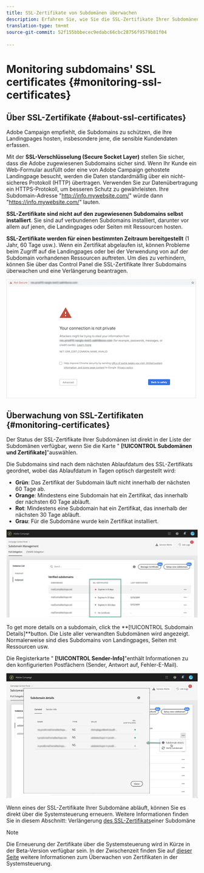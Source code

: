 ```yaml
---
title: SSL-Zertifikate von Subdomänen überwachen
description: Erfahren Sie, wie Sie die SSL-Zertifikate Ihrer Subdomänen überwachen.
translation-type: tm+mt
source-git-commit: 52f155bbbecec9edabc66cbc28756f9579b81f04

---
```



# Monitoring subdomains&#39; SSL certificates {#monitoring-ssl-certificates}

## Über SSL-Zertifikate {#about-ssl-certificates}

Adobe Campaign empfiehlt, die Subdomains zu schützen, die Ihre Landingpages hosten, insbesondere jene, die sensible Kundendaten erfassen.

Mit der **SSL-Verschlüsselung (Secure Socket Layer)** stellen Sie sicher, dass die Adobe zugewiesenen Subdomains sicher sind. Wenn Ihr Kunde ein Web-Formular ausfüllt oder eine von Adobe Campaign gehostete Landingpage besucht, werden die Daten standardmäßig über ein nicht-sicheres Protokoll (HTTP) übertragen. Verwenden Sie zur Datenübertragung ein HTTPS-Protokoll, um besseren Schutz zu gewährleisten. Ihre Subdomain-Adresse &quot;http://info.mywebsite.com/&quot; würde dann &quot;https://info.mywebsite.com/&quot; lauten.

**SSL-Zertifikate sind nicht auf den zugewiesenen Subdomains selbst installiert**. Sie sind auf verbundenen Subdomains installiert, darunter vor allem auf jenen, die Landingpages oder Seiten mit Ressourcen hosten.

**SSL-Zertifikate werden für einen bestimmten Zeitraum bereitgestellt** (1 Jahr, 60 Tage usw.). Wenn ein Zertifikat abgelaufen ist, können Probleme beim Zugriff auf die Landingpages oder bei der Verwendung von auf der Subdomain vorhandenen Ressourcen auftreten. Um dies zu verhindern, können Sie über das Control Panel die SSL-Zertifikate Ihrer Subdomains überwachen und eine Verlängerung beantragen.

![](assets/no_certificate.png)

## Überwachung von SSL-Zertifikaten {#monitoring-certificates}

Der Status der SSL-Zertifikate Ihrer Subdomänen ist direkt in der Liste der Subdomänen verfügbar, wenn Sie die Karte &quot; **[!UICONTROL Subdomänen und Zertifikate]**&quot;auswählen.

Die Subdomains sind nach dem nächsten Ablaufdatum des SSL-Zertifikats geordnet, wobei das Ablaufdatum in Tagen optisch dargestellt wird:

* **Grün**: Das Zertifikat der Subdomain läuft nicht innerhalb der nächsten 60 Tage ab.
* **Orange**: Mindestens eine Subdomain hat ein Zertifikat, das innerhalb der nächsten 60 Tage abläuft.
* **Rot**: Mindestens eine Subdomain hat ein Zertifikat, das innerhalb der nächsten 30 Tage abläuft.
* **Grau**: Für die Subdomäne wurde kein Zertifikat installiert.

![](assets/subdomains_list.png)

To get more details on a subdomain, click the **[!UICONTROL Subdomain Details]**button.
Die Liste aller verwandten Subdomänen wird angezeigt. Normalerweise sind dies Subdomains von Landingpages, Seiten mit Ressourcen usw.

Die Registerkarte &quot; **[!UICONTROL Sender-Info]**&quot;enthält Informationen zu den konfigurierten Postfächern (Sender, Antwort auf, Fehler-E-Mail).

![](assets/subdomain_details.png)

Wenn eines der SSL-Zertifikate Ihrer Subdomäne abläuft, können Sie es direkt über die Systemsteuerung erneuern. Weitere Informationen finden Sie in diesem Abschnitt: Verlängerung [des SSL-Zertifikats](../../subdomains-certificates/using/renewing-subdomain-certificate.md)einer Subdomäne

>[!NOTE]
>
>Die Erneuerung der Zertifikate über die Systemsteuerung wird in Kürze in der Beta-Version verfügbar sein. In der Zwischenzeit finden Sie auf [dieser Seite](https://helpx.adobe.com/campaign/kb/control-panel-subdomains-certificates.html) weitere Informationen zum Überwachen von Zertifikaten in der Systemsteuerung.
